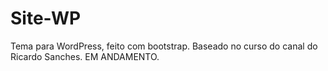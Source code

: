 # Site-WP
Tema para WordPress, feito com bootstrap. Baseado no curso do canal do Ricardo Sanches. EM ANDAMENTO.
